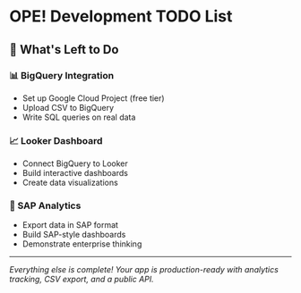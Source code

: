 # OPE! Development TODO List

## 🎯 **What's Left to Do**

### **📊 BigQuery Integration**
- Set up Google Cloud Project (free tier)
- Upload CSV to BigQuery
- Write SQL queries on real data

### **📈 Looker Dashboard**
- Connect BigQuery to Looker
- Build interactive dashboards
- Create data visualizations

### **🏢 SAP Analytics**
- Export data in SAP format
- Build SAP-style dashboards
- Demonstrate enterprise thinking

---

*Everything else is complete! Your app is production-ready with analytics tracking, CSV export, and a public API.*
